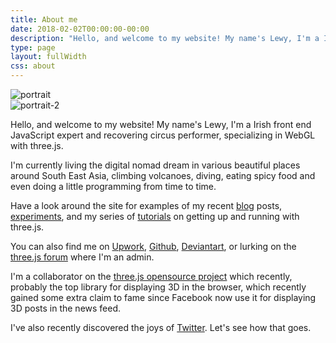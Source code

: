 ```yaml
---
title: About me
date: 2018-02-02T00:00:00-00:00
description: "Hello, and welcome to my website! My name's Lewy, I'm a Irish front end JavaScript expert and recovering circus performer, specializing in WebGL with three.js."
type: page
layout: fullWidth
css: about
---
```

<div id="article" itemprop="text">
  <div id="profile-img" class='flip-container'>
    <div class='front cont'>
      <img src="/images/about/portrait-512.jpg" alt="portrait" class="circle">
    </div>
    <div class='back cont'>
      <img src="/images/about/portrait-2-512.jpg" alt="portrait-2" class="circle">
    </div>
  </div>
  <div id="about-me">
    <p>
      Hello, and welcome to my website! My name's Lewy, I'm a Irish front end JavaScript expert and recovering circus performer,
      specializing in WebGL with three.js.
    </p>
    <p>
      I'm currently living the digital nomad dream in various beautiful places
      around South East Asia, climbing volcanoes, diving, eating spicy food
      and even doing a little programming from time to time.
    </p>
    <p>
      Have a look around the site for examples of my recent
      <a href="/blog/">blog</a> posts,
      <a href="/experiments/">experiments</a>,
      and my series of
      <a href="/tutorials/">tutorials</a>
      on getting up and running with three.js.
    </p>
    <p>
      You can also find me on
      <a href="https://www.upwork.com/freelancers/~0138561bc4900bdef8">Upwork</a>,
      <a href="https://github.com/looeee/">Github</a>,
      <a href="http://lewyblue.deviantart.com/gallery/">Deviantart</a>,
      or lurking on the
      <a href="http://discourse.threejs.org/">three.js forum</a> where I'm an admin.
    </p>
    <p>
      I'm a collaborator on the <a href="https://github.com/mrdoob/three.js">three.js opensource project</a> which recently, probably
      the top library for displaying 3D in the browser, which recently gained some extra claim to fame since Facebook now use it for
      displaying 3D posts in the news feed.
    </p>
    <p>
      I've also recently discovered the joys of  <a href="https://twitter.com/looeeeb">Twitter</a>. Let's see
      how that goes.
    </p>
  </div>
</div>
